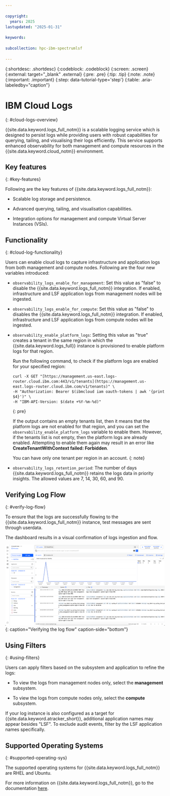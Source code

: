 ```yaml
---

copyright:
  years: 2025
lastupdated: "2025-01-31"

keywords: 

subcollection: hpc-ibm-spectrumlsf

---
```


{:shortdesc: .shortdesc}
{:codeblock: .codeblock}
{:screen: .screen}
{:external: target="_blank" .external}
{:pre: .pre}
{:tip: .tip}
{:note: .note}
{:important: .important}
{:step: data-tutorial-type='step'}
{:table: .aria-labeledby="caption"}

# IBM Cloud Logs
{: #cloud-logs-overview}

{{site.data.keyword.logs_full_notm}} is a scalable logging service which is designed to persist logs while providing users with robust capabilities for querying, tailing, and visualising their logs efficiently. This service supports enhanced observability for both management and compute resources in the {{site.data.keyword.cloud_notm}} environment.

## Key features
{: #key-features}

Following are the key features of {{site.data.keyword.logs_full_notm}}:

* Scalable log storage and persistence.

* Advanced querying, tailing, and visualisation capabilities.

* Integration options for management and compute Virtual Server Instances (VSIs).

## Functionality
{: #cloud-log-functionality}

Users can enable cloud logs to capture infrastructure and application logs from both management and compute nodes. Following are the four new variables introduced:

* `observability_logs_enable_for_management`: Set this value as "false" to disable the {{site.data.keyword.logs_full_notm}} integration. If enabled, infrastructure and LSF application logs from management nodes will be ingested.

* `observability_logs_enable_for_compute`: Set this value as "false" to disables the {{site.data.keyword.logs_full_notm}} integration. If enabled, infrastructure and LSF application logs from compute nodes will be ingested.

* `observability_enable_platform_logs`: Setting this value as "true" creates a tenant in the same region in which the {{site.data.keyword.logs_full}} instance is provisioned to enable platform logs for that region.

  Run the following command, to check if the platform logs are enabled for your specified region:

    ```
    curl -X GET "[https://management.us-east.logs-router.cloud.ibm.com:443/v1/tenants](https://management.us-east.logs-router.cloud.ibm.com/v1/tenants)" \ 
    -H "Authorization: Bearer $(ibmcloud iam oauth-tokens | awk '{print $4}')" \
    -H "IBM-API-Version: $(date +%Y-%m-%d)"
    ```
    {: pre}

    If the output contains an empty tenants list, then it means that the platform logs are not enabled for that region, and you can set the `observability_enable_platform_logs` variable to enable them. However, if the tenants list is not empty, then the platform logs are already enabled. Attempting to enable them again may result in an error like **CreateTenantWithContext failed: Forbidden**.

    You can have only one tenant per region in an account.
    {: note}

* `observability_logs_retention_period`: The number of days {{site.data.keyword.logs_full_notm}} retains the logs data in priority insights. The allowed values are 7, 14, 30, 60, and 90.

## Verifying Log Flow
{: #verify-log-flow}

To ensure that the logs are successfully flowing to the {{site.data.keyword.logs_full_notm}} instance, test messages are sent through userdata.

The dashboard results in a visual confirmation of logs ingestion and flow.

![Architecture diagram.](images/verifying_log_flow.png "Verifying the log flow"){: caption="Verifying the log flow" caption-side="bottom"}

## Using Filters
{: #using-filters}

Users can apply filters based on the subsystem and application to refine the logs:

* To view the logs from management nodes only, select the **management** subsystem.

* To view the logs from compute nodes only, select the **compute** subsystem.

If your log instance is also configured as a target for {{site.data.keyword.atracker_short}}, additional application names may appear besides "LSF". To exclude audit events, filter by the LSF application names specifically.

## Supported Operating Systems
{: #supported-operating-sys}

The supported operating systems for {{site.data.keyword.logs_full_notm}} are RHEL and Ubuntu.

For more information on {{site.data.keyword.logs_full_notm}}, go to the documentation [here](/docs/cloud-logs?topic=cloud-logs-getting-started).
